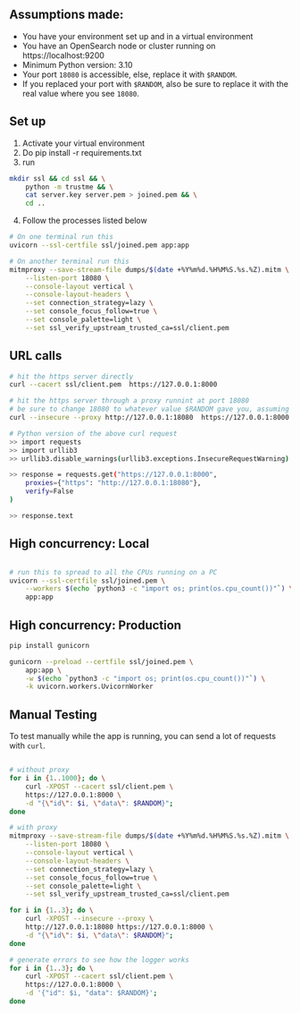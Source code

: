## Assumptions made:
- You have your environment set up and in a virtual environment
- You have an OpenSearch node or cluster running on https://localhost:9200
- Minimum Python version: 3.10
- Your port `18080` is accessible, else, replace it with `$RANDOM`.
- If you replaced your port with `$RANDOM`, also be sure to replace it with the real value where you see `18080`.

## Set up
1. Activate your virtual environment
2. Do pip install -r requirements.txt
3. run 
```bash
mkdir ssl && cd ssl && \
    python -m trustme && \
    cat server.key server.pem > joined.pem && \
    cd ..
```
4. Follow the processes listed below

```bash
# On one terminal run this
uvicorn --ssl-certfile ssl/joined.pem app:app

# On another terminal run this
mitmproxy --save-stream-file dumps/$(date +%Y%m%d.%H%M%S.%s.%Z).mitm \
    --listen-port 18080 \
    --console-layout vertical \
    --console-layout-headers \
    --set connection_strategy=lazy \
    --set console_focus_follow=true \
    --set console_palette=light \
    --set ssl_verify_upstream_trusted_ca=ssl/client.pem
```

## URL calls
```bash
# hit the https server directly
curl --cacert ssl/client.pem  https://127.0.0.1:8000

# hit the https server through a proxy runnint at port 18080
# be sure to change 18080 to whatever value $RANDOM gave you, assuming you used that option!
curl --insecure --proxy http://127.0.0.1:18080  https://127.0.0.1:8000

# Python version of the above curl request
>> import requests
>> import urllib3
>> urllib3.disable_warnings(urllib3.exceptions.InsecureRequestWarning)

>> response = requests.get("https://127.0.0.1:8000",
    proxies={"https": "http://127.0.0.1:18080"},
    verify=False
)

>> response.text
```

## High concurrency: Local
```bash

# run this to spread to all the CPUs running on a PC
uvicorn --ssl-certfile ssl/joined.pem \
    --workers $(echo `python3 -c "import os; print(os.cpu_count())"`) \
    app:app
```

## High concurrency: Production
```bash
pip install gunicorn

gunicorn --preload --certfile ssl/joined.pem \
    app:app \
    -w $(echo `python3 -c "import os; print(os.cpu_count())"`) \
    -k uvicorn.workers.UvicornWorker
```

## Manual Testing
To test manually while the app is running, you can send a lot of requests with `curl`.

```bash

# without proxy
for i in {1..1000}; do \
    curl -XPOST --cacert ssl/client.pem \
    https://127.0.0.1:8000 \
    -d "{\"id\": $i, \"data\": $RANDOM}";
done

# with proxy
mitmproxy --save-stream-file dumps/$(date +%Y%m%d.%H%M%S.%s.%Z).mitm \
    --listen-port 18080 \
    --console-layout vertical \
    --console-layout-headers \
    --set connection_strategy=lazy \
    --set console_focus_follow=true \
    --set console_palette=light \
    --set ssl_verify_upstream_trusted_ca=ssl/client.pem

for i in {1..3}; do \
    curl -XPOST --insecure --proxy \
    http://127.0.0.1:18080 https://127.0.0.1:8000 \
    -d "{\"id\": $i, \"data\": $RANDOM}";
done

# generate errors to see how the logger works
for i in {1..3}; do \
    curl -XPOST --cacert ssl/client.pem \
    https://127.0.0.1:8000 \
    -d '{"id": $i, "data": $RANDOM}';
done
```

